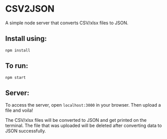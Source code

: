 # CSV2JSON
A simple node server that converts CSV/xlsx files to JSON.

## Install using:

`npm install`

## To run: 

`npm start`

## Server:

To access the server, open `localhost:3000` in your browser. Then upload a file and voila!

The CSV/xlsx files will be converted to JSON and get printed on the terminal. The file that was uploaded will be deleted after converting data to JSON successfully.
